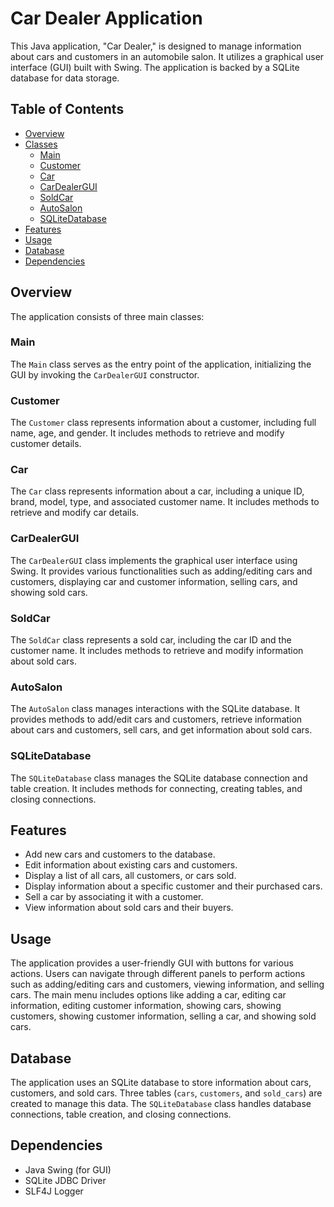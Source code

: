 # Car Dealer Application

This Java application, "Car Dealer," is designed to manage information about cars and customers in an automobile salon. It utilizes a graphical user interface (GUI) built with Swing. The application is backed by a SQLite database for data storage.

## Table of Contents
- [Overview](#overview)
- [Classes](#classes)
  - [Main](#main)
  - [Customer](#customer)
  - [Car](#car)
  - [CarDealerGUI](#cardealergui)
  - [SoldCar](#soldcar)
  - [AutoSalon](#autosalon)
  - [SQLiteDatabase](#sqlitedatabase)
- [Features](#features)
- [Usage](#usage)
- [Database](#database)
- [Dependencies](#dependencies)

## Overview

The application consists of three main classes:

### Main
The `Main` class serves as the entry point of the application, initializing the GUI by invoking the `CarDealerGUI` constructor.

### Customer
The `Customer` class represents information about a customer, including full name, age, and gender. It includes methods to retrieve and modify customer details.

### Car
The `Car` class represents information about a car, including a unique ID, brand, model, type, and associated customer name. It includes methods to retrieve and modify car details.

### CarDealerGUI
The `CarDealerGUI` class implements the graphical user interface using Swing. It provides various functionalities such as adding/editing cars and customers, displaying car and customer information, selling cars, and showing sold cars.

### SoldCar
The `SoldCar` class represents a sold car, including the car ID and the customer name. It includes methods to retrieve and modify information about sold cars.

### AutoSalon
The `AutoSalon` class manages interactions with the SQLite database. It provides methods to add/edit cars and customers, retrieve information about cars and customers, sell cars, and get information about sold cars.

### SQLiteDatabase
The `SQLiteDatabase` class manages the SQLite database connection and table creation. It includes methods for connecting, creating tables, and closing connections.


## Features

- Add new cars and customers to the database.
- Edit information about existing cars and customers.
- Display a list of all cars, all customers, or cars sold.
- Display information about a specific customer and their purchased cars.
- Sell a car by associating it with a customer.
- View information about sold cars and their buyers.

## Usage

The application provides a user-friendly GUI with buttons for various actions. Users can navigate through different panels to perform actions such as adding/editing cars and customers, viewing information, and selling cars. The main menu includes options like adding a car, editing car information, editing customer information, showing cars, showing customers, showing customer information, selling a car, and showing sold cars.

## Database

The application uses an SQLite database to store information about cars, customers, and sold cars. Three tables (`cars`, `customers`, and `sold_cars`) are created to manage this data. The `SQLiteDatabase` class handles database connections, table creation, and closing connections.

## Dependencies

- Java Swing (for GUI)
- SQLite JDBC Driver
- SLF4J Logger
